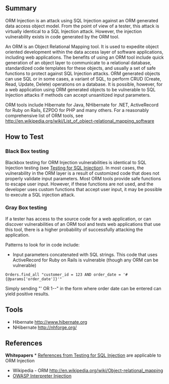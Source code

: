 ## Summary

ORM Injection is an attack using SQL Injection against an ORM generated
data access object model. From the point of view of a tester, this
attack is virtually identical to a SQL Injection attack. However, the
injection vulnerability exists in code generated by the ORM tool.

An ORM is an Object Relational Mapping tool. It is used to expedite
object oriented development within the data access layer of software
applications, including web applications. The benefits of using an ORM
tool include quick generation of an object layer to communicate to a
relational database, standardized code templates for these objects, and
usually a set of safe functions to protect against SQL Injection
attacks. ORM generated objects can use SQL or in some cases, a variant
of SQL, to perform CRUD (Create, Read, Update, Delete) operations on a
database. It is possible, however, for a web application using ORM
generated objects to be vulnerable to SQL Injection attacks if methods
can accept unsanitized input parameters.

ORM tools include Hibernate for Java, NHibernate for .NET, ActiveRecord
for Ruby on Rails, EZPDO for PHP and many others. For a reasonably
comprehensive list of ORM tools, see
<http://en.wikipedia.org/wiki/List_of_object-relational_mapping_software>

## How to Test

### Black Box testing

Blackbox testing for ORM Injection vulnerabilities is identical to SQL
Injection testing (see [Testing for SQL
Injection](Testing_for_SQL_Injection_\(OWASP-DV-005\) "wikilink")). In
most cases, the vulnerability in the ORM layer is a result of customized
code that does not properly validate input parameters. Most ORM tools
provide safe functions to escape user input. However, if these functions
are not used, and the developer uses custom functions that accept user
input, it may be possible to execute a SQL injection attack.

### Gray Box testing

If a tester has access to the source code for a web application, or can
discover vulnerabilities of an ORM tool and tests web applications that
use this tool, there is a higher probability of successfully attacking
the application.

Patterns to look for in code include:

  - Input parameters concatenated with SQL strings. This code that uses
    ActiveRecord for Ruby on Rails is vulnerable (though any ORM can be
    vulnerable)

`Orders.find_all "customer_id = 123 AND order_date = '#{@params['order_date']}'"`

Simply sending "' OR 1--" in the form where order date can be entered
can yield positive results.

## Tools

  - Hibernate <http://www.hibernate.org>
  - NHibernate <http://nhforge.org/>

## References

**Whitepapers**
\* [References from Testing for SQL
Injection](Testing_for_SQL_Injection_\(OWASP-DV-005\)#References "wikilink")
are applicable to ORM Injection

  - Wikipedia - ORM
    <http://en.wikipedia.org/wiki/Object-relational_mapping>
  - [OWASP Interpreter
    Injection](Interpreter_Injection#ORM_Injection "wikilink")